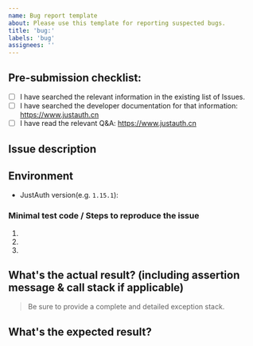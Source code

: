 ```yaml
---
name: Bug report template
about: Please use this template for reporting suspected bugs.
title: 'bug:'
labels: 'bug'
assignees: ''
---
```


## Pre-submission checklist:

- [ ] I have searched the relevant information in the existing list of Issues.
- [ ] I have searched the developer documentation for that information: https://www.justauth.cn
- [ ] I have read the relevant Q&A: https://www.justauth.cn

## Issue description

## Environment

- JustAuth version(e.g. `1.15.1`): 

### Minimal test code / Steps to reproduce the issue
1.
2.
3.

## What's the actual result? (including assertion message & call stack if applicable)

> Be sure to provide a complete and detailed exception stack.


## What's the expected result?

